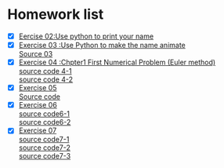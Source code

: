 # Homework list
- [x] [Eercise 02:Use python to print your name](https://github.com/yyx1996/computational_physics_N2015301020105/blob/master/exercise%201.md)
- [x] [Exercise 03 :Use Python to make the name animate](https://github.com/yyx1996/computational_physics_N2015301020105/blob/master/exercise%202.md)        
[Source 03](https://github.com/yyx1996/computational_physics_N2015301020105/blob/master/lily.py)
- [x] [Exercise 04 :Chpter1 First Numerical Problem (Euler method)](https://github.com/yyx1996/computational_physics_N2015301020105/blob/master/exerise%204.md)        
[source code 4-1](https://github.com/yyx1996/computational_physics_N2015301020105/blob/master/code4-1.py)        
[source code 4-2](https://github.com/yyx1996/computational_physics_N2015301020105/blob/master/code4-2.py)
- [x] [Exercise 05](https://github.com/yyx1996/computational_physics_N2015301020105/blob/master/Exercise%2005.md)        
[Source code](https://github.com/yyx1996/computational_physics_N2015301020105/blob/master/code%205.py)
- [x] [Exercise 06](https://github.com/yyx1996/computational_physics_N2015301020105/blob/master/Exercise06.md)        
[source code6-1](https://github.com/yyx1996/computational_physics_N2015301020105/blob/master/code%206-1.py)        
[source code6-2](https://github.com/yyx1996/computational_physics_N2015301020105/blob/master/code%206-2.py)
- [x] [Exercise 07](https://github.com/yyx1996/computational_physics_N2015301020105/blob/master/Exercise%2007.md)   
[source code7-1](https://github.com/yyx1996/computational_physics_N2015301020105/blob/master/code7-1.py)    
[source code7-2](https://github.com/yyx1996/computational_physics_N2015301020105/blob/master/code7-2.py)    
[source code7-3](https://github.com/yyx1996/computational_physics_N2015301020105/blob/master/code7-3.py)    
